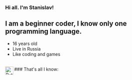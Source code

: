 ### Hi all. I'm Stanislav!

## I am a beginner coder, I know only one programming language.
- 16 years old
- Live in Russia
- Like coding and games
<br />
### That's all I know:

<img align="left" alt="Python" width="26px" src="https://maxford.ru/upload/000/u1/5/d/python-logo-small.png" />
